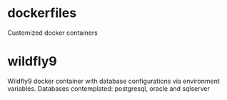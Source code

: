 # dockerfiles
Customized docker containers

# wildfly9
Wildfly9 docker container with database configurations via environment variables.
Databases contemplated: postgresql, oracle and sqlserver

